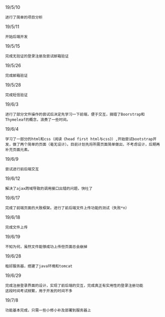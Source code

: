 19/5/10 
    
    进行了简单的项目分析
19/5/11

	开始后端开发

19/5/15

	完成无验证的登录注册及尝试邮箱验证

19/5/26
	
	完成邮箱验证
	
19/5/28
	
	完成短信验证

19/6/3

	进行了部分文件操作的尝试后决定先学习一下前端，便于交互，搞错了Boorstrap和Thymeleaf的概念，浪费了一些时间。

19/6/4

	学习了一部分的html和css（阅读《head first html与css》）,开始尝试bootstrap开发，做了两个简单的页面（毫无设计）。目前计划先将所需页面简单做出，不考虑设计，后期再补充页面元素。
	
19/6/9
	
	尝试进行前后端交互

19/6/12

	解决了ajax跨域导致的调用接口出错的问题，快吐了
	
19/6/17

	完成了前端页面的大致框架。进行了前后端文件上传功能的测试（失败*n）
	
19/6/18

	完成文件上传

19/6/19

	不知为何，虽然文件能够成功上传但页面总会崩掉
	
19/6/28 

	租好服务器，搭建了java环境和tomcat

19/6/29
	
	完成注册登录界面的设计，实现了前后端的交互，完成真正有实用性的登录注册功能
	这段时间考试频繁，用于开发的时间不多
	
19/7/8

	功能基本完成，只需一些小修小补及部署到服务器上
